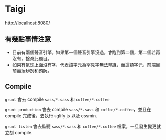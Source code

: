 # Taigi

[http://localhost:8080/](http://localhost:8080/)


## 有幾點事情注意
* 目前有兩個聲音引擎，如果第一個聲音引擎沒過，會跑到第二個，第二個若再沒有，捨棄此題目。
* 如果有氣球上面沒有字，代表該字元為罕見字無法辨識，而這類字元，前端目前無法辨別和預防。


## Compile

`grunt`
會去 compile `sass/*.sass` 和 `coffee/*.coffee`

`grunt production`
會去 compile `sass/*.sass` 和 `coffee/*.coffee`，並且在 compile 完成後，去執行 uglify js 以及 cssmin.

`grunt listen`
會去監聽 `sass/*.sass` 和 `coffee/*.coffee` 檔案，一旦發生變更就立刻 compile.
